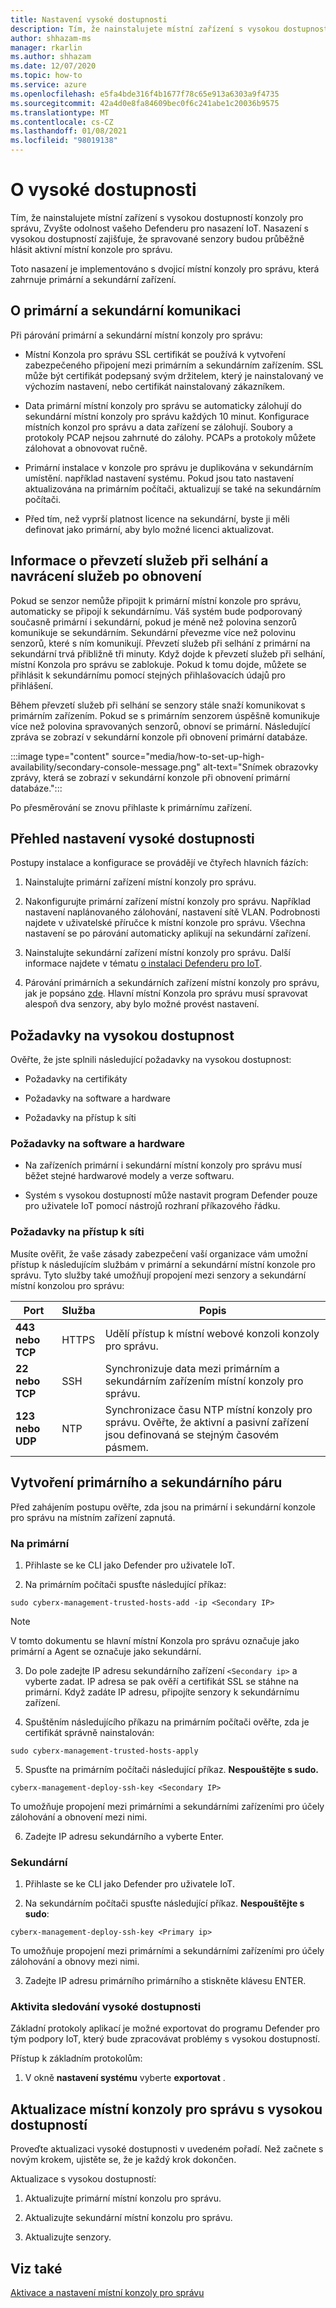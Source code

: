 ```yaml
---
title: Nastavení vysoké dostupnosti
description: Tím, že nainstalujete místní zařízení s vysokou dostupností konzoly pro správu, Zvyšte odolnost vašeho Defenderu pro nasazení IoT. Nasazení s vysokou dostupností zajišťuje, že spravované senzory budou průběžně hlásit aktivní místní konzole pro správu.
author: shhazam-ms
manager: rkarlin
ms.author: shhazam
ms.date: 12/07/2020
ms.topic: how-to
ms.service: azure
ms.openlocfilehash: e5fa4bde316f4b1677f78c65e913a6303a9f4735
ms.sourcegitcommit: 42a4d0e8fa84609bec0f6c241abe1c20036b9575
ms.translationtype: MT
ms.contentlocale: cs-CZ
ms.lasthandoff: 01/08/2021
ms.locfileid: "98019138"
---
```

# <a name="about-high-availability"></a>O vysoké dostupnosti

Tím, že nainstalujete místní zařízení s vysokou dostupností konzoly pro správu, Zvyšte odolnost vašeho Defenderu pro nasazení IoT. Nasazení s vysokou dostupností zajišťuje, že spravované senzory budou průběžně hlásit aktivní místní konzole pro správu.

Toto nasazení je implementováno s dvojicí místní konzoly pro správu, která zahrnuje primární a sekundární zařízení.

## <a name="about-primary-and-secondary-communication"></a>O primární a sekundární komunikaci

Při párování primární a sekundární místní konzoly pro správu:

- Místní Konzola pro správu SSL certifikát se používá k vytvoření zabezpečeného připojení mezi primárním a sekundárním zařízením. SSL může být certifikát podepsaný svým držitelem, který je nainstalovaný ve výchozím nastavení, nebo certifikát nainstalovaný zákazníkem.

- Data primární místní konzoly pro správu se automaticky zálohují do sekundární místní konzoly pro správu každých 10 minut. Konfigurace místních konzol pro správu a data zařízení se zálohují. Soubory a protokoly PCAP nejsou zahrnuté do zálohy. PCAPs a protokoly můžete zálohovat a obnovovat ručně.

- Primární instalace v konzole pro správu je duplikována v sekundárním umístění. například nastavení systému. Pokud jsou tato nastavení aktualizována na primárním počítači, aktualizují se také na sekundárním počítači.

- Před tím, než vyprší platnost licence na sekundární, byste ji měli definovat jako primární, aby bylo možné licenci aktualizovat.

## <a name="about-failover-and-failback"></a>Informace o převzetí služeb při selhání a navrácení služeb po obnovení

Pokud se senzor nemůže připojit k primární místní konzole pro správu, automaticky se připojí k sekundárnímu. Váš systém bude podporovaný současně primární i sekundární, pokud je méně než polovina senzorů komunikuje se sekundárním. Sekundární převezme více než polovinu senzorů, které s ním komunikují. Převzetí služeb při selhání z primární na sekundární trvá přibližně tři minuty. Když dojde k převzetí služeb při selhání, místní Konzola pro správu se zablokuje. Pokud k tomu dojde, můžete se přihlásit k sekundárnímu pomocí stejných přihlašovacích údajů pro přihlášení.

Během převzetí služeb při selhání se senzory stále snaží komunikovat s primárním zařízením. Pokud se s primárním senzorem úspěšně komunikuje více než polovina spravovaných senzorů, obnoví se primární. Následující zpráva se zobrazí v sekundární konzole při obnovení primární databáze.

:::image type="content" source="media/how-to-set-up-high-availability/secondary-console-message.png" alt-text="Snímek obrazovky zprávy, která se zobrazí v sekundární konzole při obnovení primární databáze.":::

Po přesměrování se znovu přihlaste k primárnímu zařízení.

## <a name="high-availability-setup-overview"></a>Přehled nastavení vysoké dostupnosti

Postupy instalace a konfigurace se provádějí ve čtyřech hlavních fázích:

1. Nainstalujte primární zařízení místní konzoly pro správu. 

2. Nakonfigurujte primární zařízení místní konzoly pro správu. Například nastavení naplánovaného zálohování, nastavení sítě VLAN. Podrobnosti najdete v uživatelské příručce k místní konzole pro správu. Všechna nastavení se po párování automaticky aplikují na sekundární zařízení.

3. Nainstalujte sekundární zařízení místní konzoly pro správu. Další informace najdete v tématu [o instalaci Defenderu pro IoT](how-to-install-software.md).

4. Párování primárních a sekundárních zařízení místní konzoly pro správu, jak je popsáno [zde](https://infrascale.secure.force.com/pkb/articles/Support_Article/How-to-access-your-Appliance-Management-Console). Hlavní místní Konzola pro správu musí spravovat alespoň dva senzory, aby bylo možné provést nastavení.

## <a name="high-availability-requirements"></a>Požadavky na vysokou dostupnost

Ověřte, že jste splnili následující požadavky na vysokou dostupnost:

- Požadavky na certifikáty

- Požadavky na software a hardware

- Požadavky na přístup k síti

### <a name="software-and-hardware-requirements"></a>Požadavky na software a hardware

- Na zařízeních primární i sekundární místní konzoly pro správu musí běžet stejné hardwarové modely a verze softwaru.

- Systém s vysokou dostupností může nastavit program Defender pouze pro uživatele IoT pomocí nástrojů rozhraní příkazového řádku.

### <a name="network-access-requirements"></a>Požadavky na přístup k síti

Musíte ověřit, že vaše zásady zabezpečení vaší organizace vám umožní přístup k následujícím službám v primární a sekundární místní konzole pro správu. Tyto služby také umožňují propojení mezi senzory a sekundární místní konzolou pro správu:

|Port|Služba|Popis|
|----|-------|-----------|
|**443 nebo TCP**|HTTPS|Udělí přístup k místní webové konzoli konzoly pro správu.|
|**22 nebo TCP**|SSH|Synchronizuje data mezi primárním a sekundárním zařízením místní konzoly pro správu.|
|**123 nebo UDP**|NTP| Synchronizace času NTP místní konzoly pro správu. Ověřte, že aktivní a pasivní zařízení jsou definovaná se stejným časovém pásmem.|

## <a name="create-the-primary-and-secondary-pair"></a>Vytvoření primárního a sekundárního páru

Před zahájením postupu ověřte, zda jsou na primární i sekundární konzole pro správu na místním zařízení zapnutá.  

### <a name="on-the-primary"></a>Na primární

1. Přihlaste se ke CLI jako Defender pro uživatele IoT.

2. Na primárním počítači spusťte následující příkaz:

```azurecli-interactive
sudo cyberx-management-trusted-hosts-add -ip <Secondary IP>
```

>[!NOTE]
>V tomto dokumentu se hlavní místní Konzola pro správu označuje jako primární a Agent se označuje jako sekundární.

3. Do pole zadejte IP adresu sekundárního zařízení ```<Secondary ip>``` a vyberte zadat. IP adresa se pak ověří a certifikát SSL se stáhne na primární. Když zadáte IP adresu, připojíte senzory k sekundárnímu zařízení.

4. Spuštěním následujícího příkazu na primárním počítači ověřte, zda je certifikát správně nainstalován:

```azurecli-interactive
sudo cyberx-management-trusted-hosts-apply
```

5. Spusťte na primárním počítači následující příkaz. **Nespouštějte s sudo.**

```azurecli-interactive
cyberx-management-deploy-ssh-key <Secondary IP>
```

To umožňuje propojení mezi primárními a sekundárními zařízeními pro účely zálohování a obnovení mezi nimi.

6. Zadejte IP adresu sekundárního a vyberte Enter.

### <a name="on-the-secondary"></a>Sekundární

1. Přihlaste se ke CLI jako Defender pro uživatele IoT.

2. Na sekundárním počítači spusťte následující příkaz. **Nespouštějte s sudo**:

```azurecli-interactive
cyberx-management-deploy-ssh-key <Primary ip>
```

To umožňuje propojení mezi primárními a sekundárními zařízeními pro účely zálohování a obnovy mezi nimi.

3. Zadejte IP adresu primárního primárního a stiskněte klávesu ENTER.

### <a name="track-high-availability-activity"></a>Aktivita sledování vysoké dostupnosti

Základní protokoly aplikací je možné exportovat do programu Defender pro tým podpory IoT, který bude zpracovávat problémy s vysokou dostupností.  

Přístup k základním protokolům:

1. V okně **nastavení systému** vyberte **exportovat** .

## <a name="update-the-on-premises-management-console-with-high-availability"></a>Aktualizace místní konzoly pro správu s vysokou dostupností

Proveďte aktualizaci vysoké dostupnosti v uvedeném pořadí. Než začnete s novým krokem, ujistěte se, že je každý krok dokončen.

Aktualizace s vysokou dostupností:

1. Aktualizujte primární místní konzolu pro správu.

2. Aktualizujte sekundární místní konzolu pro správu.

3. Aktualizujte senzory.

## <a name="see-also"></a>Viz také

[Aktivace a nastavení místní konzoly pro správu](how-to-activate-and-set-up-your-on-premises-management-console.md)